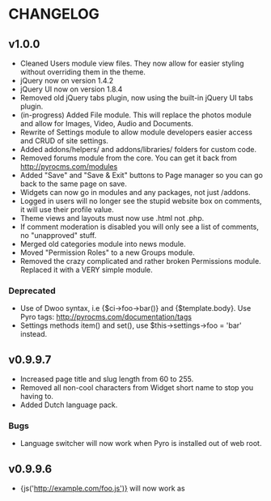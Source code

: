 # CHANGELOG

## v1.0.0

* Cleaned Users module view files. They now allow for easier styling without overriding them in the theme.
* jQuery now on version 1.4.2
* jQuery UI now on version 1.8.4
* Removed old jQuery tabs plugin, now using the built-in jQuery UI tabs plugin.
* (in-progress) Added File module. This will replace the photos module and allow for Images, Video, Audio and Documents.
* Rewrite of Settings module to allow module developers easier access and CRUD of site settings.
* Added addons/helpers/ and addons/libraries/ folders for custom code.
* Removed forums module from the core. You can get it back from http://pyrocms.com/modules
* Added "Save" and "Save & Exit" buttons to Page manager so you can go back to the same page on save.
* Widgets can now go in modules and any packages, not just /addons.
* Logged in users will no longer see the stupid website box on comments, it will use their profile value.
* Theme views and layouts must now use .html not .php.
* If comment moderation is disabled you will only see a list of comments, no "unapproved" stuff.
* Merged old categories module into news module.
* Moved "Permission Roles" to a new Groups module.
* Removed the crazy complicated and rather broken Permissions module. Replaced it with a VERY simple module.

### Deprecated

* Use of Dwoo syntax, i.e {$ci->foo->bar()} and {$template.body}. Use Pyro tags: http://pyrocms.com/documentation/tags
* Settings methods item() and set(), use $this->settings->foo = 'bar' instead.


## v0.9.9.7

* Increased page title and slug length from 60 to 255.
* Removed all non-cool characters from Widget short name to stop you having to.
* Added Dutch language pack.

### Bugs

* Language switcher will now work when Pyro is installed out of web root.

## v0.9.9.6

* {js('http://example.com/foo.js')} will now work as <script> are stripped.
* <script>, <iframe>, etc are no longer removed from pages.
* Added {$pyro.server.xxxx} for things like {$pyro.server.server_name}.

## v0.9.9.5

* Loading CP > Widgets will now automatically install any new widgets found.

### Bugs

* Fixed Widget title validation error.

### Bugs

* Fixed issue #251: MySQL Strict mode error for page_layouts.theme_layout.
* Fixed XSS security issue.
* Fixed issue where new modules were not automatically imported when viewing the Modules list.

## v0.9.9.4

* Added a "Script" tab to CP > Pages which contains a JavaScript editor.
* Upgraded TinyMCE to 3.3.8.
* The first photo will be displayed beside the description on the frontend.
* Admin login now shows login error messages.

### Bugs

* Added mime type support for "application/octet-stream" to zip.
* Running PyroCMS on a port other than 80 will no longer break login.
* Fixed issue #236: TinyMCE missing images.
* Fixed link in forgotten password email.
* Fixed broken TinyCIMM record in Permissions list.
* Fixed syntax error in french admin language file.
* Fixed "Read more" link in Spanish.
* Fixed issue of thumbnails not being created on photo upload.
* Drag and drop sorting that you do in the admin panel is reflected on the front end.


## v0.9.9.3

### Bugs

* Fixed issue #234. Admin's could not log in due to Validation being called instead of Form_validation.
* Fixed "MX_Language not found" bug.
* Patched a MySQL Strict Mode error in permission_rules.user_id.
* Fixed theme layouts attached to page layouts.
* Improved admin rounded corners for WebKit.

## v0.9.9.2

* If a module is missing a language file for the current language, then it now falls back to english, instead of breaking.
* Updated navigation widget to add class="current" to the current navigation list item.

### Bugs

* Fixed issue #225: Now allowing apostrophe in Last Name.
* Fixed issue #218: theme_layout field was missing from page_layouts table.
* Fixed issue #223: _parse_xml in modules doesn't parse XML controller for multiple controllers.
* Fixed cookie settings that were being reset to blank in the config file.
* Fixed issue #228: Removed random / in the Spanish navigation lang.
* Fixed an issue that caused cookies not to function correctly when running PyroCMS locally.

## v0.9.9.1

### Bugs

* Fixed issue #211: Field 'display_name' doesn't have a default value (MySQL Strict Mode).
* Fixed User edit in CP.  Can now change password.
* Fixed issue #210: Breadcrumb "Array" issue in CrystalX theme.
* Fixed issue #213: Navigation target causing HTML validation failure when set to "Current window"
* Fixed issue #145: News titles now allow html characters without blowing up everything.

## v0.9.9

* Theme Layouts can now be assigned to Page Layouts.
* Installer can now get server information from (and install to) remote database servers.
* Comments can be added to a Page with a checkbox on Add/Edit "Options" tab.
* Added third_party/widgets so you can add your own Widgets out of the way of application folder.
* Query strings are now fully supported.
* Added hooks for post_user_activation and post_user_login for custom actions.
* Twitter/News integration now handles errors gracefully and gives you any error Twitter returns.
* Modules have been moved to the DB (details.xml still required for import).
* Themes with no theme.xml will still function fine, they just won't have author name, website, etc.
* Widget tags added to Control Panel to show how to insert widgets and widget areas.
* DEPRECATED support for .php in themes, use .html for all theme view files and theme layouts.
* Modules can now be uploaded, installed, uninstalled, enabled and disabled via the admin panel.
* A Module's details.xml can now contain SQL data to be run on module upload (see the forums details.xml for example).

### Bugs

* Fixed issue #200: Call to undefined method Permissions_m::checkRuleByRole().
* Fixed table and column collation in the forum tables.
* Fixed Tiny MCE bug that prevented the image manager from working when PyroCMS was installed in a sub-directory.
* Fixed enable_query_string setting in the installer config template.
* Fixed error in users/register that prevented form_validation errors from displaying.
* Fixed issue #205: The news article date cannot be changed on creation or edit.
* Fixed upgrade script issue that caused an error by trying to create a column in a table that didn't exist yet.
* Fixed issue #206: Twitter/News integration issues.
* Fixed redirect loop for any users logging in with a direct visit to /users/login that only affected root installs.
* Fixed CP > Themes > Upload Theme.

## v0.9.8

* Added "Widgets" which allow very flexible chunks of code to be placed almost anywhere.
* Added custom CSS area for pages.
* Added GUI editable "Page layouts" to control shared layouts for grouped pages.
* "Check all" boxes and CTRL + Click selecting added to all listing pages.
* Switched module system from Matchbox to Modular Separation (minor performance boost).
* Switched template system from HelpfulParser to Dwoo (dramaticallty improved syntax support, if/else, loops, etc).
* Removed Layout library and replaced with the much cleaner Template library.
* Removed all PHP short-tags.
* Standardized much of the model code, and removed deprecated CodeIgniter ActiveRecord methods like getwhere().
* Disabled GZIP compression by default. If you want it, re-enable in application/config/config.php.
* Settings library now loads all settings on instantiation, instead of one query-per-setting.
* Added "Preview" windows for pages and news, much more accurate than before.
* Draft/Live status added for pages, admins can see pages anyway.
* Swapped Facebox for Fancybox. Mainly iframe support, but it seems generally better.
* Re-enabled page slug editing.
* Navigation add/edit form is now much more user-friendly.
* Removed all CAPTCHAs and use Akismet and some clever trickery to check for spam.
* Upgraded to Google Async Analytics (much quicker).
* Added editable 404 page which actually sends 404 header.
* Navigation links are drag/drop sortable in admin.
* URI slugs in News and Pages are now editable.
* Upgraded Dwoo to v1.1.1.
* Upgraded jQuery to v1.4.2.
* Upgraded jQuery UI to v1.7.2.
* Updated default theme to use entirely Dwoo syntax as an example.
* Required metadata such as jQuery / front.js loading is now handled internally so theme designers dont need to remember it.
* Optional RSS feeds of a pages children, available for any page.
* Tidied up the dashboard, added recent users & comments and made it multi-lang.
* Added Polish language support.
* Added "Variables" module which allows user-defined variables accross the site.
* Merged Ion Auth project into the core to replace legacy user system
* Added /third_party folder to store downloadable modules and themes.
* Error message added in case active theme is deleted.
* Added IP tracking to comments.

